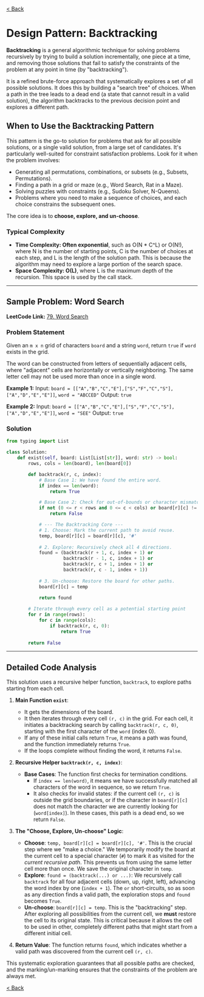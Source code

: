 [< Back](index.md)

# Design Pattern: Backtracking

**Backtracking** is a general algorithmic technique for solving problems recursively by trying to build a solution incrementally, one piece at a time, and removing those solutions that fail to satisfy the constraints of the problem at any point in time (by "backtracking").

It is a refined brute-force approach that systematically explores a set of all possible solutions. It does this by building a "search tree" of choices. When a path in the tree leads to a dead end (a state that cannot result in a valid solution), the algorithm backtracks to the previous decision point and explores a different path.

## When to Use the Backtracking Pattern

This pattern is the go-to solution for problems that ask for all possible solutions, or a single valid solution, from a large set of candidates. It's particularly well-suited for constraint satisfaction problems. Look for it when the problem involves:

*   Generating all permutations, combinations, or subsets (e.g., Subsets, Permutations).
*   Finding a path in a grid or maze (e.g., Word Search, Rat in a Maze).
*   Solving puzzles with constraints (e.g., Sudoku Solver, N-Queens).
*   Problems where you need to make a sequence of choices, and each choice constrains the subsequent ones.

The core idea is to **choose, explore, and un-choose**.

### Typical Complexity

*   **Time Complexity: Often exponential**, such as O(N * C^L) or O(N!), where N is the number of starting points, C is the number of choices at each step, and L is the length of the solution path. This is because the algorithm may need to explore a large portion of the search space.
*   **Space Complexity: O(L)**, where L is the maximum depth of the recursion. This space is used by the call stack.

---

## Sample Problem: Word Search

**LeetCode Link:** [79. Word Search](https://leetcode.com/problems/word-search/)

### Problem Statement

Given an `m x n` grid of characters `board` and a string `word`, return `true` if `word` exists in the grid.

The word can be constructed from letters of sequentially adjacent cells, where "adjacent" cells are horizontally or vertically neighboring. The same letter cell may not be used more than once in a single word.

**Example 1:**
Input: `board = [["A","B","C","E"],["S","F","C","S"],["A","D","E","E"]]`, `word = "ABCCED"`
Output: `true`

**Example 2:**
Input: `board = [["A","B","C","E"],["S","F","C","S"],["A","D","E","E"]]`, `word = "SEE"`
Output: `true`

### Solution

```python
from typing import List

class Solution:
    def exist(self, board: List[List[str]], word: str) -> bool:
        rows, cols = len(board), len(board[0])

        def backtrack(r, c, index):
            # Base Case 1: We have found the entire word.
            if index == len(word):
                return True

            # Base Case 2: Check for out-of-bounds or character mismatch.
            if not (0 <= r < rows and 0 <= c < cols) or board[r][c] != word[index]:
                return False

            # --- The Backtracking Core ---
            # 1. Choose: Mark the current path to avoid reuse.
            temp, board[r][c] = board[r][c], '#'
            
            # 2. Explore: Recursively check all 4 directions.
            found = (backtrack(r + 1, c, index + 1) or
                     backtrack(r - 1, c, index + 1) or
                     backtrack(r, c + 1, index + 1) or
                     backtrack(r, c - 1, index + 1))
            
            # 3. Un-choose: Restore the board for other paths.
            board[r][c] = temp
            
            return found

        # Iterate through every cell as a potential starting point
        for r in range(rows):
            for c in range(cols):
                if backtrack(r, c, 0):
                    return True
        
        return False
```

---

## Detailed Code Analysis

This solution uses a recursive helper function, `backtrack`, to explore paths starting from each cell.

1.  **Main Function `exist`**:
    *   It gets the dimensions of the board.
    *   It then iterates through every cell `(r, c)` in the grid. For each cell, it initiates a backtracking search by calling `backtrack(r, c, 0)`, starting with the first character of the `word` (index 0).
    *   If any of these initial calls return `True`, it means a path was found, and the function immediately returns `True`.
    *   If the loops complete without finding the word, it returns `False`.

2.  **Recursive Helper `backtrack(r, c, index)`**:
    *   **Base Cases**: The function first checks for termination conditions.
        *   If `index == len(word)`, it means we have successfully matched all characters of the word in sequence, so we return `True`.
        *   It also checks for invalid states: if the current cell `(r, c)` is outside the grid boundaries, or if the character in `board[r][c]` does not match the character we are currently looking for (`word[index]`). In these cases, this path is a dead end, so we return `False`.

3.  **The "Choose, Explore, Un-choose" Logic**:
    *   **Choose**: `temp, board[r][c] = board[r][c], '#'`. This is the crucial step where we "make a choice." We temporarily modify the board at the current cell to a special character (`#`) to mark it as visited for the *current recursive path*. This prevents us from using the same letter cell more than once. We save the original character in `temp`.
    *   **Explore**: `found = (backtrack(...) or ...)`: We recursively call `backtrack` for all four adjacent cells (down, up, right, left), advancing the word index by one (`index + 1`). The `or` short-circuits, so as soon as any direction finds a valid path, the exploration stops and `found` becomes `True`.
    *   **Un-choose**: `board[r][c] = temp`. This is the "backtracking" step. After exploring all possibilities from the current cell, we **must** restore the cell to its original state. This is critical because it allows the cell to be used in other, completely different paths that might start from a different initial cell.

4.  **Return Value**: The function returns `found`, which indicates whether a valid path was discovered from the current cell `(r, c)`.

This systematic exploration guarantees that all possible paths are checked, and the marking/un-marking ensures that the constraints of the problem are always met.

[< Back](index.md)
